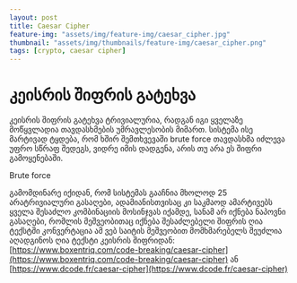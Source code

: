 ```yaml
---
layout: post
title: Caesar Cipher
feature-img: "assets/img/feature-img/caesar_cipher.jpg"
thumbnail: "assets/img/thumbnails/feature-img/caesar_cipher.png"
tags: [crypto, caesar cipher]
---
```


# კეისრის შიფრის გატეხვა

კეისრის შიფრის გატეხვა ტრივიალურია, რადგან იგი ყველაზე მოწყვლადია თავდასხმების უმრავლესობის მიმართ. სისტემა ისე მარტივად ტყდება, რომ ხშირ შემთხვევაში brute force თავდასხმა იძლევა უფრო სწრაფ შედეგს, ვიდრე იმის დადგენა, არის თუ არა ეს შიფრი გამოყენებაში.

Brute force

გამომდინარე იქიდან, რომ სისტემას გააჩნია მხოლოდ 25 არატრივიალური გასაღები, ადამიანისთვისაც კი საკმაოდ ამარტივებს ყველა შესაძლო კომბინაციის მოსინჯვას იქამდე, სანამ არ იქნება ნაპოვნი გასაღები, რომლის მეშვეობითაც იქნება შესაძლებელი შიფრის ღია ტექსტში კონვერტაცია
ამ ვებ საიტის მეშვეობით მომხმარებელს შეუძლია აღადგინოს ღია ტექსტი კეისრის შიფრიდან: [https://www.boxentriq.com/code-breaking/caesar-cipher](https://www.boxentriq.com/code-breaking/caesar-cipher) ან [https://www.dcode.fr/caesar-cipher](https://www.dcode.fr/caesar-cipher)


